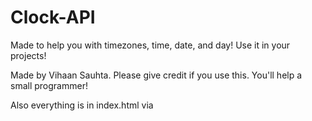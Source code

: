 # Clock-API
Made to help you with timezones, time, date, and day! Use it in your projects!


Made by Vihaan Sauhta.
Please give credit if you use this.
You'll help a small programmer!

Also everything is in index.html via <script> and <style> tags,
no additional CSS or JS files.
Hope you like this API!
